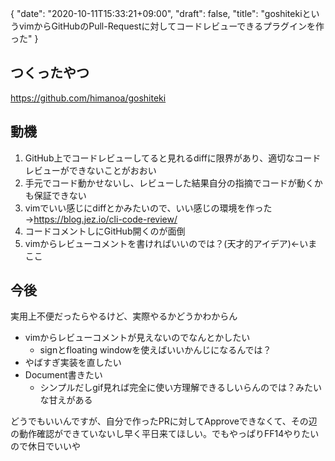 {
   "date": "2020-10-11T15:33:21+09:00",
   "draft": false,
   "title": "goshitekiというvimからGitHubのPull-Requestに対してコードレビューできるプラグインを作った"
}

## つくったやつ

https://github.com/himanoa/goshiteki

## 動機

1. GitHub上でコードレビューしてると見れるdiffに限界があり、適切なコードレビューができないことがおおい
  1. 手元でコード動かせないし、レビューした結果自分の指摘でコードが動くかも保証できない
2. vimでいい感じにdiffとかみたいので、いい感じの環境を作った→https://blog.jez.io/cli-code-review/
3. コードコメントしにGitHub開くのが面倒
4. vimからレビューコメントを書ければいいのでは？(天才的アイデア)←いまここ

## 今後

実用上不便だったらやるけど、実際やるかどうかわからん

- vimからレビューコメントが見えないのでなんとかしたい
  - signとfloating windowを使えばいいかんじになるんでは？
- やばすぎ実装を直したい
- Document書きたい
  - シンプルだしgif見れば完全に使い方理解できるしいらんのでは？みたいな甘えがある


どうでもいいんですが、自分で作ったPRに対してApproveできなくて、その辺の動作確認ができていないし早く平日来てほしい。でもやっぱりFF14やりたいので休日でいいや
